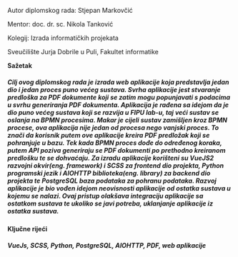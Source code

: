 Autor diplomskog rada: Stjepan Markovčić

Mentor: doc. dr. sc. Nikola Tanković

Kolegij: Izrada informatičkih projekata

Sveučilište Jurja Dobrile u Puli, Fakultet informatike



<b>Sažetak</b>
<p><h5>
Cilj ovog diplomskog rada je izrada web aplikacije koja predstavlja jedan dio i jedan proces puno većeg sustava. Svrha aplikacije jest stvaranje predloška za PDF dokumente koji se zatim mogu popunjavati s podacima u svrhu generiranja PDF dokumenta.
Aplikacija je rađena sa idejom da je dio puno većeg sustava koji se razvija u FIPU lab-u, taj veći sustav se oslanja na BPMN procesima. Makar je cijeli sustav zamišljen kroz BPMN procese, ova aplikacija nije jedan od procesa nego vanjski proces. To znači da korisnik putem ove aplikacije kreira PDF predložak koji se pohranjuje u bazu. Tek kada BPMN proces dođe do određenog koraka, putem API poziva generiraju se  PDF dokumenti po prethodno kreiranom predlošku te se dohvaćaju.
Za izradu aplikacije korišteni su VueJS2 razvojni okvir(eng. framework) i SCSS za frontend dio projekta, Python programski jezik i AIOHTTP biblioteka(eng. library) za backend dio projekta te PostgreSQL baza podataka za pohranu podataka.
Razvoj aplikacije je bio vođen idejom neovisnosti aplikacije od ostatka sustava u kojemu se nalazi. Ovaj pristup olakšava integraciju aplikacije sa ostatkom sustava te ukoliko se javi potreba, uklanjanje aplikacije iz ostatka sustava.
</h5></p>

<b>Ključne rijeći</b>
<p><h5>VueJs, SCSS, Python, PostgreSQL, AIOHTTP, PDF, web aplikacije</h5></p>